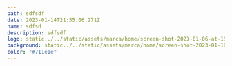 ```yaml
---
path: sdfsdf
date: 2023-01-14T21:55:06.271Z
name: sdfsd
description: sdfsdf
logo: static../../static/assets/marca/home/screen-shot-2023-01-06-at-15.33.17.png
background: static../../static/assets/marca/home/screen-shot-2023-01-10-at-16.05.05.png
color: "#711e1e"
---
```

